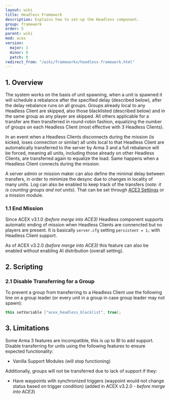 ```yaml
---
layout: wiki
title: Headless Framework
description: Explains how to set-up the Headless component.
group: framework
order: 5
parent: wiki
mod: acex
version:
  major: 3
  minor: 0
  patch: 0
redirect_from: "/wiki/frameworkx/headless-framework.html"
---
```


## 1. Overview

The system works on the basis of unit spawning, when a unit is spawned it will schedule a rebalance after the specified delay (described below), after the delay rebalance runs on all groups. Groups already local to any Headless Client are skipped, also those blacklisted (described below) and in the same group as any player are skipped. All others applicable for a transfer are then transferred in round-robin fashion, equalizing the number of groups on each Headless Client (most effective with 3 Headless Clients).

In an event when a Headless Clients disconnects during the mission (is kicked, loses connection or similar) all units local to that Headless Client are automatically transferred to the server by Arma 3 and a full rebalance will be forced, meaning all units, including those already on other Headless Clients, are transferred again to equalize the load. Same happens when a Headless Client connects during the mission.

A server admin or mission maker can also define the minimal delay between transfers, in order to minimize the desync due to changes in locality of many units. Log can also be enabled to keep track of the transfers (_note: it is counting groups and not units_). That can be set through [ACE3 Settings](../framework/settings-framework.html) or a mission module.

### 1.1 End Mission

Since ACEX v3.1.0 _(before merge into ACE3)_ Headless component supports automatic ending of mission when Headless Clients are connencted but no players are present. It is basically `server.cfg` setting `persistent = 1;` with Headless Client support.

As of ACEX v3.2.0 _(before merge into ACE3)_ this feature can also be enabled without enabling AI distribution (overall setting).


## 2. Scripting

### 2.1 Disable Transferring for a Group

To prevent a group from transferring to a Headless Client use the following line on a group leader (or every unit in a group in case group leader may not spawn):

```cpp
this setVariable ["acex_headless_blacklist", true];
```


## 3. Limitations

Some Arma 3 features are incompatible, this is up to BI to add support. Disable transferring for units using the following features to ensure expected functionality:

- Vanilla Support Modules (will stop functioning)

Additionally, groups will not be transferred due to lack of support if they:

- Have waypoints with synchronized triggers (waypoint would not change status based on trigger condition) (added in ACEX v3.2.0 - _before merge into ACE3_)
